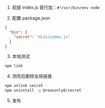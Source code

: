 1. 前提
   index.js 首行加：`#!/usr/bin/env node`

2. 配置
   package.json

```json
{
  "bin": {
    "secret": "dist/index.js"
  }
}
```

3. 本地测试

```sh
npm link
```

4. 测完后删除全局链接

```sh
npm unlink secret
npm uninstall -g @reasonly8/secret
```

5. 发布
